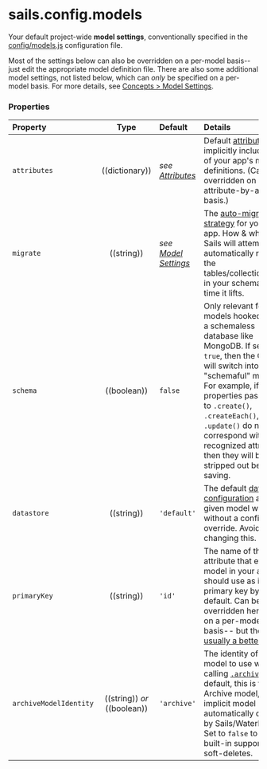 # sails.config.models

Your default project-wide **model settings**, conventionally specified in the [config/models.js](https://sailsjs.com/documentation/anatomy/config/models-js) configuration file.

Most of the settings below can also be overridden on a per-model basis-- just edit the appropriate model definition file.  There are also some additional model settings, not listed below, which can _only_ be specified on a per-model basis.  For more details, see [Concepts > Model Settings](https://sailsjs.com/documentation/concepts/orm/model-settings).

### Properties


  Property             | Type            | Default                         | Details
 :---------------------|:---------------:|:------------------------------- |:--------
  `attributes`         | ((dictionary))  | _see [Attributes](https://sailsjs.com/documentation/concepts/models-and-orm/attributes)_ | Default [attributes](https://sailsjs.com/documentation/concepts/models-and-orm/attributes) to implicitly include in all of your app's model definitions.  (Can be overridden on an attribute-by-attribute basis.)
 `migrate`             | ((string))   | _see [Model Settings](https://sailsjs.com/documentation/concepts/orm/model-settings)_        | The [auto-migration strategy](https://sailsjs.com/documentation/concepts/models-and-orm/model-settings#?migrate) for your Sails app.  How & whether Sails will attempt to automatically rebuild the tables/collections/etc. in your schema every time it lifts.
 `schema`              | ((boolean))     | `false`                      | Only relevant for models hooked up to a schemaless database like MongoDB.  If set to `true`, then the ORM will switch into "schemaful" mode.  For example, if properties passed in to `.create()`, `.createEach()`, or `.update()` do not correspond with recognized attributes, then they will be stripped out before saving.
 `datastore`           | ((string))   | `'default'`                     | The default [datastore configuration](https://sailsjs.com/documentation/reference/sails-config/sails-config-datastores) any given model will use without a configured override.  Avoid changing this.
 `primaryKey`          | ((string))   | `'id'`             | The name of the attribute that every model in your app should use as its primary key by default.  Can be overridden here, or on a per-model basis-- but there's [usually a better way](https://sailsjs.com/documentation/concepts/models-and-orm/model-settings#?primarykey).
  `archiveModelIdentity` | ((string)) _or_ ((boolean))   | `'archive'`             | The identity of the model to use when calling [`.archive()`](https://sailsjs.com/documentation/reference/waterline-orm/models/archive).  By default, this is the Archive model, an implicit model automatically defined by Sails/Waterline.  Set to `false` to disable built-in support for soft-deletes.

<docmeta name="displayName" value="sails.config.models">
<docmeta name="pageType" value="property">
